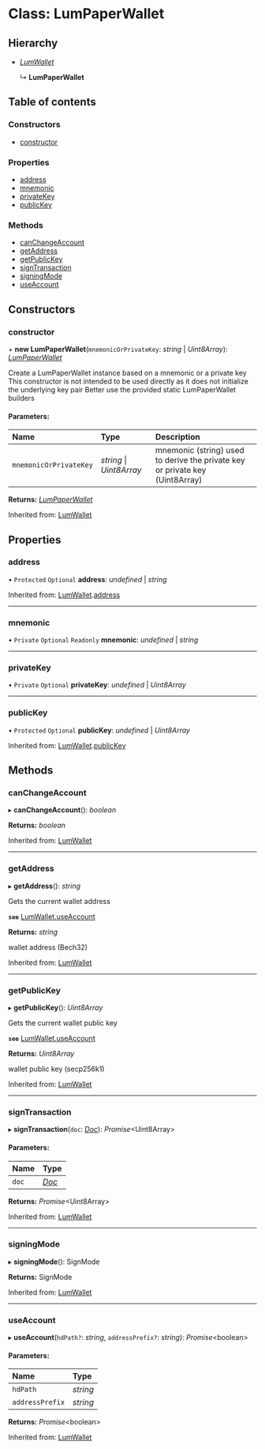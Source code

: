 # Class: LumPaperWallet

## Hierarchy

* [*LumWallet*](lumwallet.md)

  ↳ **LumPaperWallet**

## Table of contents

### Constructors

- [constructor](lumpaperwallet.md#constructor)

### Properties

- [address](lumpaperwallet.md#address)
- [mnemonic](lumpaperwallet.md#mnemonic)
- [privateKey](lumpaperwallet.md#privatekey)
- [publicKey](lumpaperwallet.md#publickey)

### Methods

- [canChangeAccount](lumpaperwallet.md#canchangeaccount)
- [getAddress](lumpaperwallet.md#getaddress)
- [getPublicKey](lumpaperwallet.md#getpublickey)
- [signTransaction](lumpaperwallet.md#signtransaction)
- [signingMode](lumpaperwallet.md#signingmode)
- [useAccount](lumpaperwallet.md#useaccount)

## Constructors

### constructor

\+ **new LumPaperWallet**(`mnemonicOrPrivateKey`: *string* \| *Uint8Array*): [*LumPaperWallet*](lumpaperwallet.md)

Create a LumPaperWallet instance based on a mnemonic or a private key
This constructor is not intended to be used directly as it does not initialize the underlying key pair
Better use the provided static LumPaperWallet builders

#### Parameters:

Name | Type | Description |
:------ | :------ | :------ |
`mnemonicOrPrivateKey` | *string* \| *Uint8Array* | mnemonic (string) used to derive the private key or private key (Uint8Array)    |

**Returns:** [*LumPaperWallet*](lumpaperwallet.md)

Inherited from: [LumWallet](lumwallet.md)

## Properties

### address

• `Protected` `Optional` **address**: *undefined* \| *string*

Inherited from: [LumWallet](lumwallet.md).[address](lumwallet.md#address)

___

### mnemonic

• `Private` `Optional` `Readonly` **mnemonic**: *undefined* \| *string*

___

### privateKey

• `Private` `Optional` **privateKey**: *undefined* \| *Uint8Array*

___

### publicKey

• `Protected` `Optional` **publicKey**: *undefined* \| *Uint8Array*

Inherited from: [LumWallet](lumwallet.md).[publicKey](lumwallet.md#publickey)

## Methods

### canChangeAccount

▸ **canChangeAccount**(): *boolean*

**Returns:** *boolean*

Inherited from: [LumWallet](lumwallet.md)

___

### getAddress

▸ **getAddress**(): *string*

Gets the current wallet address

**`see`** [LumWallet.useAccount](lumwallet.md#useaccount)

**Returns:** *string*

wallet address (Bech32)

Inherited from: [LumWallet](lumwallet.md)

___

### getPublicKey

▸ **getPublicKey**(): *Uint8Array*

Gets the current wallet public key

**`see`** [LumWallet.useAccount](lumwallet.md#useaccount)

**Returns:** *Uint8Array*

wallet public key (secp256k1)

Inherited from: [LumWallet](lumwallet.md)

___

### signTransaction

▸ **signTransaction**(`doc`: [*Doc*](../interfaces/lumtypes.doc.md)): *Promise*<Uint8Array\>

#### Parameters:

Name | Type |
:------ | :------ |
`doc` | [*Doc*](../interfaces/lumtypes.doc.md) |

**Returns:** *Promise*<Uint8Array\>

Inherited from: [LumWallet](lumwallet.md)

___

### signingMode

▸ **signingMode**(): SignMode

**Returns:** SignMode

Inherited from: [LumWallet](lumwallet.md)

___

### useAccount

▸ **useAccount**(`hdPath?`: *string*, `addressPrefix?`: *string*): *Promise*<boolean\>

#### Parameters:

Name | Type |
:------ | :------ |
`hdPath` | *string* |
`addressPrefix` | *string* |

**Returns:** *Promise*<boolean\>

Inherited from: [LumWallet](lumwallet.md)
